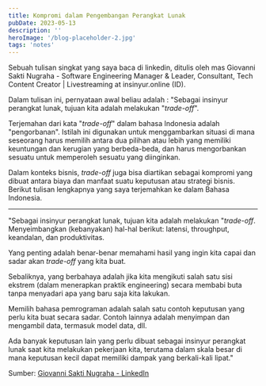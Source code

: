 ```yaml
---
title: Kompromi dalam Pengembangan Perangkat Lunak
pubDate: 2023-05-13
description: ''
heroImage: '/blog-placeholder-2.jpg'
tags: 'notes'
---
```


Sebuah tulisan singkat yang saya baca di linkedin, ditulis oleh mas Giovanni Sakti Nugraha - Software Engineering Manager & Leader, Consultant, Tech Content Creator | Livestreaming at insinyur.online (ID). 

Dalam tulisan ini, pernyataan awal beliau adalah : "Sebagai insinyur perangkat lunak, tujuan kita adalah melakukan "*trade-off*".

Terjemahan dari kata "*trade-off*" dalam bahasa Indonesia adalah "pengorbanan". Istilah ini digunakan untuk menggambarkan situasi di mana seseorang harus memilih antara dua pilihan atau lebih yang memiliki keuntungan dan kerugian yang berbeda-beda, dan harus mengorbankan sesuatu untuk memperoleh sesuatu yang diinginkan. 

Dalam konteks bisnis, *trade-off* juga bisa diartikan sebagai kompromi yang dibuat antara biaya dan manfaat suatu keputusan atau strategi bisnis. Berikut tulisan lengkapnya yang saya terjemahkan ke dalam Bahasa Indonesia.

---

"Sebagai insinyur perangkat lunak, tujuan kita adalah melakukan "*trade-off*. Menyeimbangkan (kebanyakan) hal-hal berikut: latensi, throughput, keandalan, dan produktivitas.

Yang penting adalah benar-benar memahami hasil yang ingin kita capai dan sadar akan *trade-off* yang kita buat.

Sebaliknya, yang berbahaya adalah jika kita mengikuti salah satu sisi ekstrem (dalam menerapkan praktik engineering) secara membabi buta tanpa menyadari apa yang baru saja kita lakukan.

Memilih bahasa pemrograman adalah salah satu contoh keputusan yang perlu kita buat secara sadar. Contoh lainnya adalah menyimpan dan mengambil data, termasuk model data, dll.

Ada banyak keputusan lain yang perlu dibuat sebagai insinyur perangkat lunak saat kita melakukan pekerjaan kita, terutama dalam skala besar di mana keputusan kecil dapat memiliki dampak yang berkali-kali lipat."

Sumber: [Giovanni Sakti Nugraha - LinkedIn](https://www.linkedin.com/feed/update/urn:li:aktivitas:7051478673975115776?updateEntityUrn=urn%3Ali%3Afs_feedUpdate%3A%28V2%2Curn%3Ali%3Aactivity%3A7051478673975115776%29)